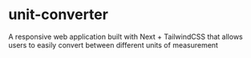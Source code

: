 # unit-converter
A responsive web application built with Next + TailwindCSS that allows users to easily convert between different units of measurement

